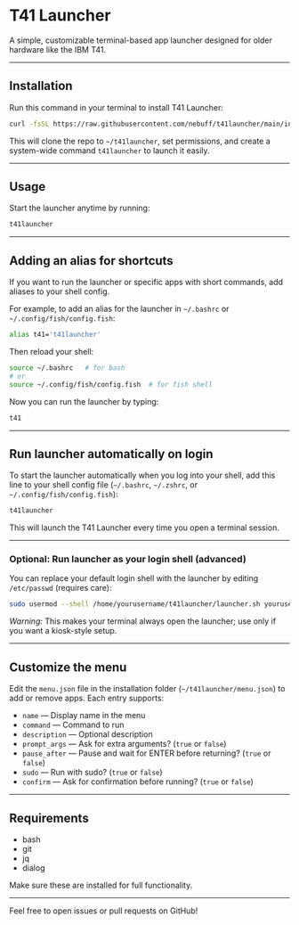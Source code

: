 # T41 Launcher

A simple, customizable terminal-based app launcher designed for older hardware like the IBM T41.

---

## Installation

Run this command in your terminal to install T41 Launcher:

```bash
curl -fsSL https://raw.githubusercontent.com/nebuff/t41launcher/main/installer.sh | bash
```

This will clone the repo to `~/t41launcher`, set permissions, and create a system-wide command `t41launcher` to launch it easily.

---

## Usage

Start the launcher anytime by running:

```bash
t41launcher
```

---

## Adding an alias for shortcuts

If you want to run the launcher or specific apps with short commands, add aliases to your shell config.

For example, to add an alias for the launcher in `~/.bashrc` or `~/.config/fish/config.fish`:

```bash
alias t41='t41launcher'
```

Then reload your shell:

```bash
source ~/.bashrc   # for bash
# or
source ~/.config/fish/config.fish  # for fish shell
```

Now you can run the launcher by typing:

```bash
t41
```

---

## Run launcher automatically on login

To start the launcher automatically when you log into your shell, add this line to your shell config file (`~/.bashrc`, `~/.zshrc`, or `~/.config/fish/config.fish`):

```bash
t41launcher
```

This will launch the T41 Launcher every time you open a terminal session.

---

### Optional: Run launcher as your login shell (advanced)

You can replace your default login shell with the launcher by editing `/etc/passwd` (requires care):

```bash
sudo usermod --shell /home/yourusername/t41launcher/launcher.sh yourusername
```

*Warning:* This makes your terminal always open the launcher; use only if you want a kiosk-style setup.

---

## Customize the menu

Edit the `menu.json` file in the installation folder (`~/t41launcher/menu.json`) to add or remove apps. Each entry supports:

- `name` — Display name in the menu  
- `command` — Command to run  
- `description` — Optional description  
- `prompt_args` — Ask for extra arguments? (`true` or `false`)  
- `pause_after` — Pause and wait for ENTER before returning? (`true` or `false`)  
- `sudo` — Run with sudo? (`true` or `false`)  
- `confirm` — Ask for confirmation before running? (`true` or `false`)

---

## Requirements

- bash  
- git  
- jq  
- dialog

Make sure these are installed for full functionality.

---

Feel free to open issues or pull requests on GitHub!
